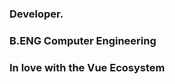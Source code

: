 ###  Developer.
### B.ENG Computer Engineering
### In love with the Vue Ecosystem

<!---
utibeinyangetuk/utibeinyangetuk is a ✨ special ✨ repository because its `README.md` (this file) appears on your GitHub profile.
You can click the Preview link to take a look at your changes.
--->
